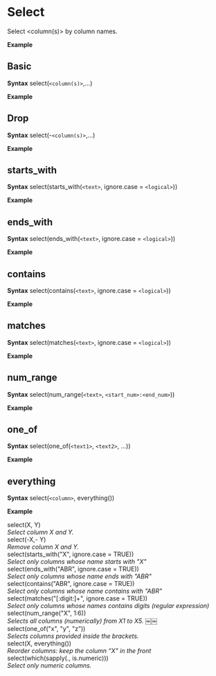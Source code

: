 # Select

Select <column(s)> by column names.




**Example**

## Basic

**Syntax**
select(```<column(s)>```,...)  

**Example**


## Drop

**Syntax**
select(-```<column(s)>```,...)  

**Example**

## starts_with

**Syntax**
select(starts_with(```<text>```, ignore.case = ```<logical>```))  


**Example**

## ends_with

**Syntax**
select(ends_with(```<text>```, ignore.case = ```<logical>```)) 

**Example**

## contains

**Syntax**
select(contains(```<text>```, ignore.case = ```<logical>```))  


**Example**

## matches

**Syntax**
select(matches(```<text>```, ignore.case = ```<logical>```))  


**Example**

## num_range

**Syntax**
select(num_range(```<text>```, ```<start_num>:<end_num>```))  


**Example**

## one_of

**Syntax**
select(one_of(```<text1>```, ```<text2>```, ...))  



**Example**

## everything

**Syntax**
select(```<column>```, everything())  


**Example**



 select(X, Y)  
 _Select column X and Y._  
 select(-X,- Y)  
_Remove column X and Y._    
select(starts_with("X", ignore.case = TRUE))  
_Select only columns whose name starts with "X"_  
select(ends_with("ABR", ignore.case = TRUE))  
_Select only columns whose name ends with "ABR"_  
select(contains("ABR", ignore.case = TRUE))  
_Select only columns whose name contains with "ABR"_  
select(matches("[:digit:]+", ignore.case = TRUE))  
_Select only columns whose names contains digits (regular expression)_
select(num_range("X", 1:6))  
_Selects all columns (numerically) from X1 to X5. ￼￼_  
select(one_of("x", "y", "z”))  
_Selects columns provided inside the brackets._  
select(X, everything())  
_Reorder columns: keep the column “X" in the front_  
select(which(sapply(., is.numeric)))  
_Select only numeric columns._  